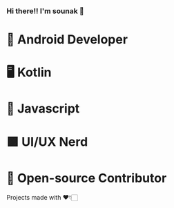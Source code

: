 ### Hi there!! I'm sounak 👋

<h1>📱 Android Developer</h1>
<h1>🖥 Kotlin</h1>
<h1>🚀 Javascript</h1>
<h1>🟪 UI/UX Nerd</h1>
<h1>📑 Open-source Contributor</h1>















<p1>Projects made with ❤️👇🏻</p1>
